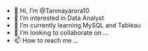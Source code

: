 - 👋 Hi, I’m @Tanmayarora10
- 👀 I’m interested in Data Analyst
- 🌱 I’m currently learning MySQL and Tableau
- 💞️ I’m looking to collaborate on ...
- 📫 How to reach me ...

<!---
Tanmayarora10/Tanmayarora10 is a ✨ special ✨ repository because its `README.md` (this file) appears on your GitHub profile.
You can click the Preview link to take a look at your changes.
--->
